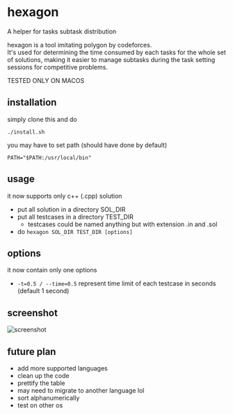 # hexagon
A helper for tasks subtask distribution

hexagon is a tool imitating polygon by codeforces.  
It's used for determining the time consumed by each tasks for the whole set of solutions, making it easier to manage subtasks during the task setting sessions for competitive problems.  

TESTED ONLY ON MACOS

## installation
simply clone this and do
```
./install.sh
```
you may have to set path (should have done by default)
```
PATH="$PATH:/usr/local/bin"
```
  
## usage
it now supports only c++ (.cpp) solution
- put all solution in a directory SOL_DIR
- put all testcases in a directory TEST_DIR
    - testcases could be named anything but with extension .in and .sol
- do ```hexagon SOL_DIR TEST_DIR [options]```

## options
it now contain only one options 
- ```-t=0.5 / --time=0.5``` represent time limit of each testcase in seconds (default 1 second)

## screenshot
![screenshot](https://github.com/vzsky/hexagon/blob/master/screenshot.png)

## future plan
- add more supported languages
- clean up the code
- prettify the table
- may need to migrate to another language lol
- sort alphanumerically
- test on other os
